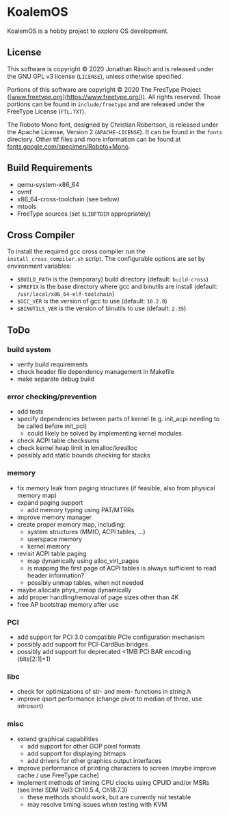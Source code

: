# KoalemOS #

KoalemOS is a hobby project to explore OS development.

## License

This software is copyright © 2020 Jonathan Räsch and is released under the GNU GPL v3 license (`LICENSE`), unless otherwise specified.

Portions of this software are copyright © 2020 The FreeType Project ([www.freetype.org](https://www.freetype.org/)).  All rights reserved.
Those portions can be found in `include/freetype` and are released under the FreeType License (`FTL.TXT`).

The Roboto Mono font, designed by Christian Robertson, is released under the Apache License, Version 2 (`APACHE-LICENSE`).
It can be found in the `fonts` directory. Other ttf files and more information can be found at [fonts.google.com/specimen/Roboto+Mono](https://fonts.google.com/specimen/Roboto+Mono).

## Build Requirements

* qemu-system-x86_64
* ovmf
* x86_64-cross-toolchain (see below)
* mtools
* FreeType sources (set `$LIBFTDIR` appropriately)


## Cross Compiler
To install the required gcc cross compiler run the `install_cross_compiler.sh` script.
The configurable options are set by environment variables:
* `$BUILD_PATH` is the (temporary) build directory (default: `build-cross`)
* `$PREFIX` is the base directory where gcc and binutils are install (default: `/usr/local/x86_64-elf-toolchain`)
* `$GCC_VER` is the version of gcc to use (default: `10.2.0`)
* `$BINUTILS_VER` is the version of binutils to use (default: `2.35`)


## ToDo

### build system
* verify build requirements
* check header file dependency management in Makefile
* make separate debug build

### error checking/prevention
* add tests
* specify dependencies between parts of kernel (e.g. init_acpi needing to be called before init_pci)
  * could likely be solved by implementing kernel modules
* check ACPI table checksums
* check kernel heap limit in kmalloc/krealloc
* possibly add static bounds checking for stacks

### memory
* fix memory leak from paging structures (if feasible, also from physical memory map)
* expand paging support
  * add memory typing using PAT/MTRRs
* improve memory manager
* create proper memory map, including:
  * system structures (MMIO, ACPI tables, ...)
  * userspace memory
  * kernel memory
* revisit ACPI table paging
  * map dynamically using alloc_virt_pages
  * is mapping the first page of ACPI tables is always sufficient to read header information?
  * possibly unmap tables, when not needed
* maybe allocate phys_mmap dynamically
* add proper handling/removal of page sizes other than 4K
* free AP bootstrap memory after use

### PCI
* add support for PCI 3.0 compatible PCIe configuration mechanism
* possibly add support for PCI-CardBus bridges
* possibly add support for deprecated <1MB PCI BAR encoding (bits[2:1]=1)

### libc
* check for optimizations of str- and mem- functions in string.h
* improve qsort performance (change pivot to median of three, use introsort)

### misc
* extend graphical capabilities
  * add support for other GOP pixel formats
  * add support for displaying bitmaps
  * add drivers for other graphics output interfaces
* improve performance of printing characters to screen (maybe improve cache / use FreeType cache)
* implement methods of timing CPU clocks using CPUID and/or MSRs (see Intel SDM Vol3 Ch10.5.4, Ch18.7.3)
  * these methods should work, but are currently not testable
  * may resolve timing issues when testing with KVM
